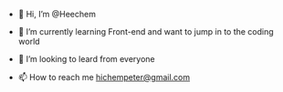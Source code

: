 - 👋 Hi, I’m @Heechem

- 🌱 I’m currently learning Front-end and want to jump in to the coding world 
- 💞️ I’m looking to leard from everyone 
- 📫 How to reach me hichempeter@gmail.com

<!---
Heechem/Heechem is a ✨ special ✨ repository because its `README.md` (this file) appears on your GitHub profile.
You can click the Preview link to take a look at your changes.
--->
